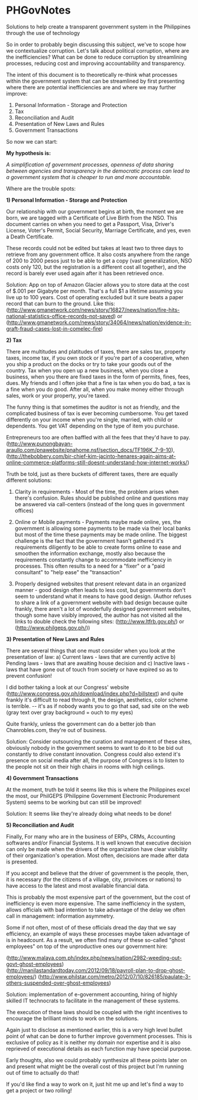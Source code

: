 PHGovNotes
==========

Solutions to help create a transparent government system in the Philippines through the use of technology

So in order to probably begin discussing this subject, we've to scope how we contextualize corruption.  Let's talk about political corruption, where are the inefficiencies?  What can be done to reduce corruption by streamlining processes, reducing cost and improving accountability and transparency.

The intent of this document is to theoretically re-think what processes within the government system that can be streamlined by first presenting where there are potential inefficiencies are and where we may further improve:

1) Personal Information - Storage and Protection <br/>
2) Tax <br/>
3) Reconciliation and Audit <br/>
4) Presentation of New Laws and Rules <br/>
5) Government Transactions <br/>

So now we can start:

<b> My hypothesis is: </b>

<i> A simplification of government processes, openness of data sharing between agencies and transparency in the democratic process can lead to a government system that is cheaper to run and more accountable. </i>

Where are the trouble spots:

<b> 1) Personal Information - Storage and Protection </b>

Our relationship with our government begins at birth, the moment we are born, we are tagged with a Certificate of Live Birth from the NSO.  This document carries on when you need to get a Passport, Visa, Driver's License,  Voter's Permit, Social Security, Marriage Certificate, and yes, even a Death Certificate.

These records could not be edited but takes at least two to three days to retrieve from any government office.  It also costs anywhere from the range of 200 to 2000 pesos just to be able to get a copy (vast generalization, NSO costs only 120, but the registration is a different cost all together), and the record is barely ever used again after it has been retrieved once.

Solution: App on top of Amazon Glacier allows you to store data at the cost of $.001 per Gigabyte per month. That's a full $1 a lifetime assuming you live up to 100 years.  Cost of operating excluded but it sure beats a paper record that can burn to the ground. Like this: (http://www.gmanetwork.com/news/story/16827/news/nation/fire-hits-national-statistics-office-records-not-saved) or (http://www.gmanetwork.com/news/story/34064/news/nation/evidence-in-graft-fraud-cases-lost-in-comelec-fire)

<b> 2) Tax </b>

There are multitudes and platitudes of taxes, there are sales tax, property taxes, income tax, if you own stock or if you're part of a cooperative, when you ship a product on the docks or try to take your goods out of the country.  Tax when you open up a new business, when you close a business, when you there are fixed taxes in the form of permits, fines, fees, dues.  My friends and I often joke that a fine is tax when you do bad, a tax is a fine when you do good.  After all, when you make money either through sales, work or your property, you're taxed.

The funny thing is that sometimes the auditor is not as friendly, and the complicated business of tax is ever becoming cumbersome.  You get taxed differently on your income when you're single, married, with child or dependents.  You get VAT depending on the type of item you purchase.

Entrepreneurs too are often baffled with all the fees that they'd have to pay. (http://www.punongbayan-araullo.com/pnawebsite/pnahome.nsf/section_docs/TF196K_7-9-10), (http://thebobbery.com/bir-chief-kim-jacinto-henares-again-aims-at-online-commerce-platforms-still-doesnt-understand-how-internet-works/)

Truth be told, just as there buckets of different taxes, there are equally different solutions:

1) Clarity in requirements - Most of the time, the problem arises when there's confusion.  Rules should be published online and questions may be answered via call-centers (instead of the long ques in government offices) </br>

2) Online or Mobile payments - Payments maybe made online, yes, the government is allowing some payments to be made via their local banks but most of the time these payments may be made online.  The biggest challenge is the fact that the government hasn't gathered it's requirements diligently to be able to create forms online to ease and smoothen the information exchange, mostly also because the requirements constantly change to accommodate inefficiency in processes.  This often results to a need for a "fixer" or a "paid consultant" to "help ease" the "transaction" </br>

3) Properly designed websites that present relevant data in an organized manner - good design often leads to less cost, but governments don't seem to understand what it means to have good design.  (Author refuses to share a link of a government website with bad design because quite frankly, there aren't a lot of wonderfully designed government websites, though some have visibly improved, the author has not visited all the links to double check the following sites: (http://www.ltfrb.gov.ph/) or (http://www.philgeps.gov.ph/)) </br>

<b> 3) Presentation of New Laws and Rules </b>

There are several things that one must consider when you look at the presentation of law: a) Current laws - laws that are currently active b) Pending laws - laws that are awaiting house decision and c) Inactive laws - laws that have gone out of touch from society or have expired so as to prevent confusion!

I did bother taking a look at our Congress' website (http://www.congress.gov.ph/download/index.php?d=billstext) and quite frankly it's difficult to read through it, the design, aesthetics, color scheme is terrible.  -- it's as if nobody wants you to go that sad, sad site on the web (gray text over gray background = ouch to my eyes)

Quite frankly, unless the government can do a better job than Chanrobles.com, they're out of business.

Solution: Consider outsourcing the curation and management of these sites, obviously nobody in the government seems to want to do it to be bid out constantly to drive constant innovation.  Congress could also extend it's presence on social media after all, the purpose of Congress is to listen to the people not sit on their high chairs in rooms with high ceilings.

<b> 4) Government Transactions </b>

At the moment, truth be told it seems like this is where the Philippines excel the most, our PhilGEPS (Philippine Government Electronic Produrement System) seems to be working but can still be improved!

Solution: It seems like they're already doing what needs to be done!

<b> 5) Reconciliation and Audit </b>

Finally, For many who are in the business of ERPs, CRMs, Accounting softwares and/or Financial Systems.  It is well known that executive decision can only be made when the drivers of the organization have clear visibility of their organization's operation.  Most often, decisions are made after data is presented.

If you accept and believe that the driver of government is the people, then, it is necessary (for the citizens of a village, city, provinces or nations) to have access to the latest and most available financial data.

This is probably the most expensive part of the government, but the cost of inefficiency is even more expensive.  The same inefficiency in the system, allows officials with bad intention to take advantage of the delay we often call in management: information asymmetry.  

Some if not often, most of of these officials dread the day that we say efficiency, an example of ways these processes maybe taken advantage of is in headcount.  As a result, we often find many of these so-called "ghost employees" on top of the unproductive ones our government hire:

(http://www.malaya.com.ph/index.php/news/nation/2982-weeding-out-govt-ghost-employees)
(http://manilastandardtoday.com/2012/09/18/payroll-plan-to-drop-ghost-employees/)
(http://www.philstar.com/metro/2012/07/10/826185/paulate-3-others-suspended-over-ghost-employees)

Solution: implementation of e-government accounting, hiring of highly skilled IT technocrats to facilitate in the management of these systems.

The execution of these laws should be coupled with the right incentives to encourage the brilliant minds to work on the solutions.

Again just to disclose as mentioned earlier, this is a very high level bullet point of what can be done to further improve government processes.  This is exclusive of policy as it is neither my domain nor expertise and it is also reprieved of executional details as each function may have special purpose.

Early thoughts, also we could probably synthesize all these points later on and present what might be the overall cost of this project but I'm running out of time to actually do that!

If you'd like find a way to work on it, just hit me up and let's find a way to get a project or two rolling!
